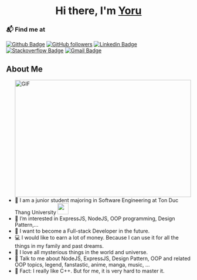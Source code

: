 <h1 align="center">Hi there, I'm <a href="https://github.com/yoru-is-baam" target="_blank">Yoru</a>
  
 ### 📬 Find me at
[![Github Badge](http://img.shields.io/badge/-Github-black?style=flat-square&logo=github&link=https://github.com/Defcon27/)](https://github.com/yoru-is-baam/) 
[![GitHub followers](https://img.shields.io/github/followers/yoru-is-baam?label=Follow&style=social)](https://github.com/yoru-is-baam/?tab=follow) 
[![Linkedin Badge](https://img.shields.io/badge/-LinkedIn-blue?style=flat-square&logo=Linkedin&logoColor=white&link=https://www.linkedin.com/in/yoru-is-baam/)](https://www.linkedin.com/in/yoru-is-baam)
[![Stackoverflow Badge](https://img.shields.io/badge/-Stack%20overflow-FE7A16?style=flat-square&logo=stack-overflow&logoColor=white&link=https://stackoverflow.com/users/11534375/hemanth-kollipara)](https://stackoverflow.com/users/16092222/yoru)
[![Gmail Badge](https://img.shields.io/badge/-Gmail-d14836?style=flat-square&logo=Gmail&logoColor=white&link=mailto:hoanghuynhtuankiet69@gmail.com)](mailto:hoanghuynhtuankiet69@gmail.com)
  
  
  
## About Me
<img align="right" alt="GIF" src="https://github.com/abhisheknaiidu/abhisheknaiidu/blob/master/code.gif?raw=true" width="480" height="320" />

- 🏦 I am a junior student majoring in Software Engineering at Ton Duc Thang University
      <img src="https://media.tenor.com/Xlq2A0pmC3sAAAAd/anime-night.gif" width="30">
- 🌸 I’m interested in ExpressJS, NodeJS, OOP programming, Design Pattern,...
- 🌱 I want to become a Full-stack Developer in the future.
- 💻 I would like to earn a lot of money. Because I can use it for all the things in my family and past dreams.
- 📖 I love all mysterious things in the world and universe.
- 💬 Talk to me about NodeJS, ExpressJS, Design Pattern, OOP and related OOP topics, legend, fanstastic, anime, manga, music, ...
- 🍁 Fact: I really like C++. But for me, it is very hard to master it.
<br>
<!--
**yoru-is-baam/yoru-is-baam** is a ✨ _special_ ✨ repository because its `README.md` (this file) appears on your GitHub profile.

Here are some ideas to get you started:

- 🔭 I’m currently working on ...
- 🌱 I’m currently learning ...
- 👯 I’m looking to collaborate on ...
- 🤔 I’m looking for help with ...
- 💬 Ask me about ...
- 📫 How to reach me: ...
- 😄 Pronouns: ...
- ⚡ Fun fact: ...
-->
